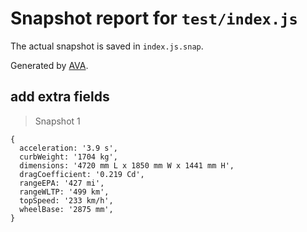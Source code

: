 # Snapshot report for `test/index.js`

The actual snapshot is saved in `index.js.snap`.

Generated by [AVA](https://avajs.dev).

## add extra fields

> Snapshot 1

    {
      acceleration: '3.9 s',
      curbWeight: '1704 kg',
      dimensions: '4720 mm L x 1850 mm W x 1441 mm H',
      dragCoefficient: '0.219 Cd',
      rangeEPA: '427 mi',
      rangeWLTP: '499 km',
      topSpeed: '233 km/h',
      wheelBase: '2875 mm',
    }
